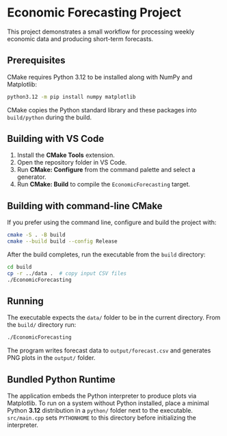 # Economic Forecasting Project

This project demonstrates a small workflow for processing weekly economic data and producing short-term forecasts.

## Prerequisites
CMake requires Python 3.12 to be installed along with NumPy and Matplotlib:
```bash
python3.12 -m pip install numpy matplotlib
```
CMake copies the Python standard library and these packages into `build/python` during the build.

## Building with VS Code

1. Install the **CMake Tools** extension.
2. Open the repository folder in VS Code.
3. Run **CMake: Configure** from the command palette and select a generator.
4. Run **CMake: Build** to compile the `EconomicForecasting` target.

## Building with command-line CMake

If you prefer using the command line, configure and build the project with:

```bash
cmake -S . -B build
cmake --build build --config Release
```

After the build completes, run the executable from the `build` directory:

```bash
cd build
cp -r ../data .  # copy input CSV files
./EconomicForecasting
```

## Running

The executable expects the `data/` folder to be in the current directory.
From the `build/` directory run:

```bash
./EconomicForecasting
```

The program writes forecast data to `output/forecast.csv` and generates PNG plots in the `output/` folder.

## Bundled Python Runtime

The application embeds the Python interpreter to produce plots via
Matplotlib. To run on a system without Python installed, place a
minimal Python **3.12** distribution in a `python/` folder next to the
executable. `src/main.cpp` sets `PYTHONHOME` to this directory before
initializing the interpreter.
